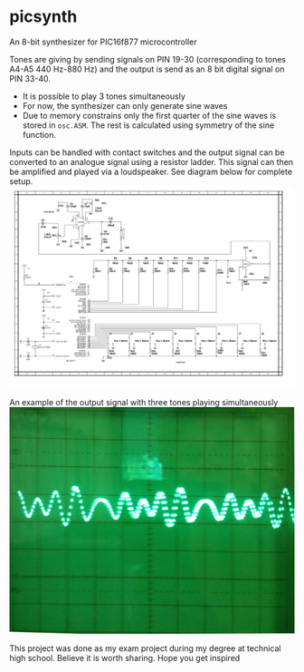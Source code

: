 # picsynth
An 8-bit synthesizer for PIC16f877 microcontroller 

Tones are giving by sending signals on PIN 19-30 (corresponding to tones A4-A5 440 Hz-880 Hz) and
the output is send as an 8 bit digital signal on PIN 33-40. 

* It is possible to play 3 tones simultaneously
* For now, the synthesizer can only generate sine waves
* Due to memory constrains only the first quarter of the sine waves is stored in `osc.ASM`. The rest is calculated using symmetry of the sine function.

Inputs can be handled with contact switches and
the output signal can be converted to an analogue signal using a resistor ladder.
This signal can then be amplified and played via a loudspeaker. See diagram below for complete setup.
![diagram](/images/diagram.png?raw=true "Diagram")

An example of the output signal with three tones playing simultaneously
![signal](/images/tone.jpg?raw=true&s=1)

This project was done as my exam project during my degree at technical high school. Believe it is worth sharing. Hope you get inspired